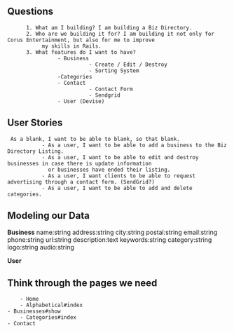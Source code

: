 ## Questions

          1. What am I building? I am building a Biz Directory.
          2. Who are we building it for? I am building it not only for Corus Entertainment, but also for me to improve
               my skills in Rails.
          3. What features do I want to have?
                    - Business
                              - Create / Edit / Destroy
                              - Sorting System
                    -Categories
                    - Contact
                              - Contact Form
                              - Sendgrid
                    - User (Devise)

## User Stories

     As a blank, I want to be able to blank, so that blank.
               - As a user, I want to be able to add a business to the Biz Directory Listing.
               - As a user, I want to be able to edit and destroy businesses in case there is update information
                 or businesses have ended their listing.
               - As a user, I want clients to be able to request advertising through a contact form. (SendGrid?)
               - As a user, I want to be able to add and delete categories.

## Modeling our Data

**Business**
	name:string
	address:string
	city:string
	postal:string
	email:string
	phone:string
	url:string
	description:text
	keywords:string
	category:string
	logo:string
	audio:string
	
**User**


## Think through the pages we need

 		- Home
		- Alphabetical#index
    - Businesses#show
		- Categories#index
    - Contact